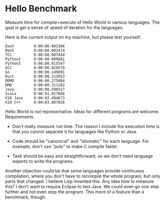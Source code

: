# Hello Benchmark

Measure time for compile+execute of Hello World in various languages.
The goal is get a sense of speed of iteration for the languages.

Here is the current output on my machine,
but please test yourself:

```
Dash         0:00:00.002366
Bash         0:00:00.002474
TCC          0:00:00.007044
Python2      0:00:00.009881
Python3      0:00:00.015547
GCC          0:00:00.028578
Go           0:00:00.149691
Rust         0:00:00.212053
RDMD         0:00:00.275884
DMD          0:00:00.311102
Java         0:00:00.596517
Scala        0:00:01.917606
X10 Java     0:00:02.484673
X10 C++      0:00:03.887826
```

Hello World is not representative.
Ideas for different programs are welcome.
Requirements:

* Don't really measure run time.
  The reason I include the execution time is that you cannot
  separate it for languages like Python or Java.

* Code should be "canonical" and "idiomatic" for each language.
  For example, don't use "puts" to make C compile faster.

* Task should be easy and straightforward,
  so we don't need language experts to write the programs.

Another objection could be that some languages provide continuous compilation,
where you don't have to recompile the whole program,
but only parts that changed.
I believe Lisp invented this.
Any idea how to measure this?
I don't want to require Eclipse to test Java.
We could even go one step further
and not even stop the program.
This more of a feature than a benchmark, though.
